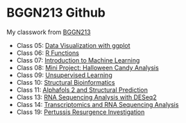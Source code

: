 # BGGN213 Github

My classwork from [BGGN213](https://github.com/jhsiao12/bggn213_github)

- Class 05: [Data Visualization with ggplot](https://github.com/jhsiao12/bggn213_github/blob/main/Class05/Class05/class05.md)
- Class 06: [R Functions](https://github.com/jhsiao12/bggn213_github/blob/main/Class06/class06/class06.md)
- Class 07: [Introduction to Machine Learning](https://github.com/jhsiao12/bggn213_github/blob/main/Class07/class07/class07.md)
- Class 08: [Mini Project: Halloween Candy Analysis](https://github.com/jhsiao12/bggn213_github/blob/main/Class08/class08.md)
- Class 09: [Unsupervised Learning](https://github.com/jhsiao12/bggn213_github/blob/main/Class%209/Class09.md)
- Class 10: [Structural Bioinformatics](https://github.com/jhsiao12/bggn213_github/blob/main/Class%2010/Class10.md)
- Class 11: [Alphafols 2 and Structural Prediction](https://github.com/jhsiao12/bggn213_github/blob/main/Class%2011/Class11.md)
- Class 13: [RNA Sequencing Analysis with DESeq2](https://github.com/jhsiao12/bggn213_github/blob/main/Class13/Class13.md)
- Class 14: [Transcriptomics and RNA Sequencing Analysis](https://github.com/jhsiao12/bggn213_github/blob/main/Class%2014/Class14.md)
- Class 19: [Pertussis Resurgence Investigation](https://github.com/jhsiao12/bggn213_github/blob/main/Class19/Class19.md)